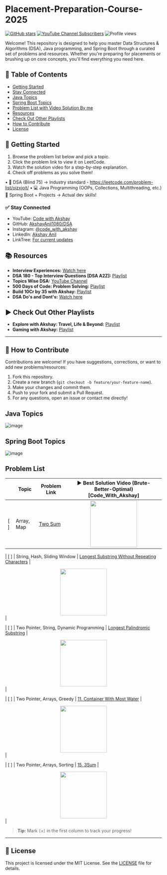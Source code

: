 # Placement-Preparation-Course-2025

[![GitHub stars](https://img.shields.io/github/stars/AkshayAnil1080/DSA?style=social)](https://github.com/AkshayAnil1080/DSA)
[![YouTube Channel Subscribers](https://img.shields.io/youtube/channel/subscribers/UCveiIvzr2xtVYr755y3Li3g?style=social)](https://www.youtube.com/@AkshayAnil360)
![Profile views](https://komarev.com/ghpvc/?username=AkshayAnil1080&label=Profile%20views&color=0e75b6&style=flat)

Welcome! This repository is designed to help you master Data Structures & Algorithms (DSA), Java programming, and Spring Boot through a curated set of problems and resources. Whether you're preparing for placements or brushing up on core concepts, you'll find everything you need here.

## 📖 Table of Contents

- [Getting Started](#getting-started)
- [Stay Connected](#stay-connected)
- [Java Topics](#java-topics)
- [Spring Boot Topics](#spring-boot-topics)
- [Problem List with Video Solution By me](#problem-list)
- [Resources](#resources)
- [Check Out Other Playlists](#check-out-other-playlists)
- [How to Contribute](#how-to-contribute)
- [License](#license)

## 🚀 Getting Started

1. Browse the problem list below and pick a topic.
2. Click the problem link to view it on LeetCode.
3. Watch the solution video for a step-by-step explanation.
4. Check off problems as you solve them!

• 🧠 DSA (Blind 75) → Industry standard - https://leetcode.com/problem-list/oizxjoit/
• 💻 Java Programming (OOPs, Collections, Multithreading, etc.)
🌱 Spring Boot + Projects → Actual dev skills!

### ✅ Stay Connected

- YouTube: [Code with Akshay](https://www.youtube.com/@CodeWithAkshay)
- GitHub: [AkshayAnil1080/DSA](https://github.com/AkshayAnil1080/DSA)
- Instagram: [@code_with_akshay](https://www.youtube.com/@AkshayAnil360)
- LinkedIn: [Akshay Anil](https://www.linkedin.com/in/akshay-a-26672a172/)
- LinkTree: [For current updates](https://linktr.ee/aksh_yay)

## 📚 Resources

- **Interview Experiences:** [Watch here](https://www.youtube.com/watch?v=3nS8GCsat6g&list=PL7EDHkJGOkPQH-12bG42l-2sDfojxohfv)
- **DSA 180 - Top Interview Questions [DSA A2Z]:** [Playlist](https://www.youtube.com/playlist?list=PL7EDHkJGOkPQtbYe0vY3rIz3sZsHqOEjj)
- **Topics Wise DSA:** [YouTube Channel](https://www.youtube.com/@AkshayAnil360)
- **500 Days of Code: Problem Solving:** [Playlist](https://www.youtube.com/playlist?list=PL7EDHkJGOkPSPJBd6lInxbLucaSxHLZxu)
- **Build 10Cr by 35 with Akshay:** [Playlist](https://www.youtube.com/playlist?list=PL7EDHkJGOkPSk0MYdjnIlWTKuKfQ8Zr1e)
- **DSA Do's and Dont's:** [Watch here](https://www.youtube.com/watch?v=gDRkyVnEE3w&list=PL7EDHkJGOkPTxGyUq5JrRar_mYn-0J-cJ)

## ▶️ Check Out Other Playlists

- **Explore with Akshay: Travel, Life & Beyond:** [Playlist](https://www.youtube.com/playlist?list=PL7EDHkJGOkPRGOcw3LIJxRkrS0Wsx1_Gu)
- **Gaming with Akshay:** [Playlist](https://www.youtube.com/playlist?list=PL7EDHkJGOkPRdxoZbSqR3u4WnevRXzBPd)

---

## 🤝 How to Contribute

Contributions are welcome! If you have suggestions, corrections, or want to add new problems/resources:

1. Fork this repository.
2. Create a new branch (`git checkout -b feature/your-feature-name`).
3. Make your changes and commit them.
4. Push to your fork and submit a Pull Request.
5. For any questions, open an issue or contact me directly!

## Java Topics

![image](https://github.com/user-attachments/assets/e4a1cb45-f410-495a-9e4b-a9e48c2d93b7)

## Spring Boot Topics

![image](https://github.com/user-attachments/assets/f776a959-e877-4377-bfc8-a6a6028a361a)

## Problem List

|     | Topic      | Problem Link                                                                             | ▶️ Best Solution Video (Brute-Better-Optimal) [Code_With_Akshay]                                                                |
| --- | ---------- | ---------------------------------------------------------------------------------------- | ------------------------------------------------------------------------------------------------------------------------------- |
| [ ] | Array, Map | [Two Sum](https://leetcode.com/problems/two-sum/?envType=problem-list-v2&envId=oizxjoit) | <div align="center">[<img src="https://img.youtube.com/vi/0qXFhacp5IY/0.jpg" width="150"/>](https://youtu.be/0qXFhacp5IY)</div> |

| [ ] | String, Hash, Sliding Window | [Longest Substring Without Repeating Characters](https://leetcode.com/problems/longest-substring-without-repeating-characters/?envType=problem-list-v2&envId=oizxjoit) | <div align="center">[<img src="https://img.youtube.com/vi/EHO05lGXmiY/0.jpg" width="150"/>](https://youtu.be/EHO05lGXmiY)</div> |

| [ ] | Two Pointer, String, Dynamic Programming | [Longest Palindromic Substring](https://leetcode.com/problems/longest-palindromic-substring/?envType=problem-list-v2&envId=oizxjoit) | <div align="center">[<img src="https://img.youtube.com/vi/6AAt5wi79To/0.jpg" width="150"/>](https://youtu.be/6AAt5wi79To&t)</div> |

| [ ] | Two Pointer, Arrays, Greedy | [11. Container With Most Water](https://leetcode.com/problems/container-with-most-water?envType=problem-list-v2&envId=oizxjoit) | <div align="center">[<img src="https://img.youtube.com/vi/wXgAiSOv3tk/0.jpg" width="150"/>](https://youtu.be/wXgAiSOv3tk&t)</div> |

| [ ] | Two Pointer, Arrays, Sorting | [15. 3Sum](https://leetcode.com/problems/3sum/description/?envType=problem-list-v2&envId=oizxjoit) | <div align="center">[<img src="https://img.youtube.com/vi/5JmfzfhDZKc/0.jpg" width="150"/>](https://youtu.be/5JmfzfhDZKc&t)</div> |

> **Tip:** Mark `[x]` in the first column to track your progress!

---

## 📝 License

This project is licensed under the MIT License. See the [LICENSE](LICENSE) file for details.
